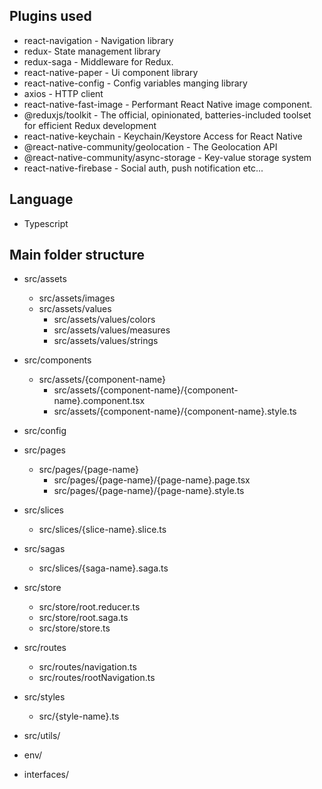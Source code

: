 


## Plugins used

* react-navigation - Navigation library
* redux- State management library
* redux-saga - Middleware for Redux.
* react-native-paper - Ui component library
* react-native-config - Config variables manging library
* axios - HTTP client
* react-native-fast-image - Performant React Native image component.
* @reduxjs/toolkit - The official, opinionated, batteries-included toolset for efficient Redux development
* react-native-keychain - Keychain/Keystore Access for React Native
* @react-native-community/geolocation - The Geolocation API
* @react-native-community/async-storage - Key-value storage system
* react-native-firebase - Social auth, push notification etc...

## Language

* Typescript

## Main folder structure

* src/assets
  *  src/assets/images
  *  src/assets/values
        *  src/assets/values/colors
        *  src/assets/values/measures
        *  src/assets/values/strings

* src/components
  *  src/assets/{component-name}
      *  src/assets/{component-name}/{component-name}.component.tsx
      *  src/assets/{component-name}/{component-name}.style.ts

* src/config 

* src/pages
  *  src/pages/{page-name}
        *  src/pages/{page-name}/{page-name}.page.tsx
        *  src/pages/{page-name}/{page-name}.style.ts

* src/slices
  *  src/slices/{slice-name}.slice.ts

* src/sagas
  *  src/slices/{saga-name}.saga.ts

* src/store
  *  src/store/root.reducer.ts
  *  src/store/root.saga.ts
  *  src/store/store.ts

* src/routes
  *  src/routes/navigation.ts
  *  src/routes/rootNavigation.ts

* src/styles
  *  src/{style-name}.ts

* src/utils/

* env/

* interfaces/


